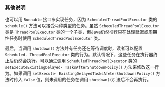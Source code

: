 ### 其他说明

也可以用 `Runnable` 接口来实现任务，因为 `ScheduledThreadPoolExecutor` 类的 `schedule()` 方法可以接受两种类型的任务。虽然 `ScheduledThreadPoolExecutor` 类是 `ThreadPoolExecutor` 类的一个子类，但Java仍然推荐只在处理延迟或周期性任务时使用 `ScheduledThreadPoolExecutor` 类。

最后，当调用 `shutdown()` 方法并有任务还在等待调度时，读者可以配置 `Scheduled- ThreadPoolExecutor` 类的行为。默认情况下，这些任务在执行器终止后仍然会执行。可以通过调用 `ScheduledThreadPoolExecutor` 类的 `setExecuteExistingDelayed- TasksAfterShutdownPolicy()` 方法来修改这一行为。如果调用 `setExecute- ExistingDelayedTasksAfeterShutdownsPolicy()` 方法时传入 `false` 值，则未调用的任务在调用 `shutdown()方` 法后不会再执行。

